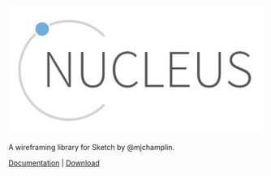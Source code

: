 
![Nucleus Logo](docs/images/nucleusLogo.png "Nucleus Logo")

A wireframing library for Sketch by @mjchamplin.

[Documentation](https://mjchamplin.github.io/Nucleus/#/) | [Download](https://github.com/mjchamplin/Nucleus/blob/master/sketch/Nucleus%20Wireframing%20Library.sketch?raw=true)
